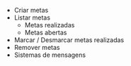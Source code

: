 - Criar metas
- Listar metas
    - Metas realizadas
    - Metas abertas
- Marcar / Desmarcar metas realizadas
- Remover metas
- Sistemas de mensagens